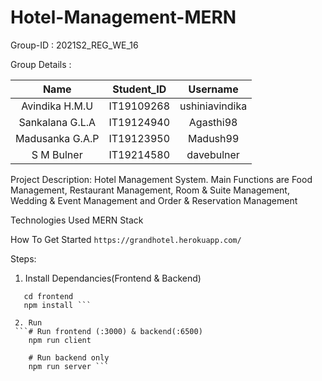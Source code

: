 # Hotel-Management-MERN
Group-ID : 2021S2_REG_WE_16

Group Details :

|Name|Student_ID|Username|
|:---:|:--------:|:------:|
|Avindika H.M.U|IT19109268|ushiniavindika|
|Sankalana G.L.A|IT19124940|Agasthi98|
|Madusanka G.A.P|IT19123950|Madush99|
|S M Bulner|IT19214580|davebulner|

Project Description:  Hotel Management System. Main Functions are Food Management, Restaurant Management, Room & Suite Management, Wedding & Event Management and Order & Reservation Management

Technologies
Used MERN Stack

How To Get Started
```https://grandhotel.herokuapp.com/```

Steps:
1. Install Dependancies(Frontend & Backend) 
```npm install
   cd frontend
   npm install ```
   
 2. Run
 ```# Run frontend (:3000) & backend(:6500)
    npm run client 
    
    # Run backend only
    npm run server ```
